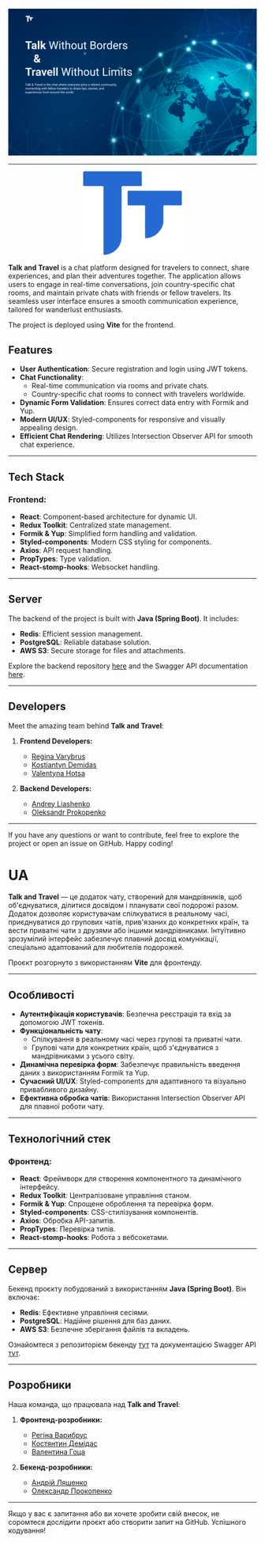 ![Main Page Screenshot](public/og-image.png)

---

<div align="center">
  <img src="public/logo.png" alt="Talk and Travel Logo" width="200">
</div>


**Talk and Travel** is a chat platform designed for travelers to connect, share
experiences, and plan their adventures together. The application allows users to
engage in real-time conversations, join country-specific chat rooms, and
maintain private chats with friends or fellow travelers. Its seamless user
interface ensures a smooth communication experience, tailored for wanderlust
enthusiasts.

The project is deployed using **Vite** for the frontend.


## Features

- **User Authentication**: Secure registration and login using JWT tokens.
- **Chat Functionality**:
  - Real-time communication via rooms and private chats.
  - Country-specific chat rooms to connect with travelers worldwide.
- **Dynamic Form Validation**: Ensures correct data entry with Formik and Yup.
- **Modern UI/UX**: Styled-components for responsive and visually appealing
  design.
- **Efficient Chat Rendering**: Utilizes Intersection Observer API for smooth
  chat experience.

---

## Tech Stack

### Frontend:

- **React**: Component-based architecture for dynamic UI.
- **Redux Toolkit**: Centralized state management.
- **Formik & Yup**: Simplified form handling and validation.
- **Styled-components**: Modern CSS styling for components.
- **Axios**: API request handling.
- **PropTypes**: Type validation.
- **React-stomp-hooks**: Websocket handling.

---

## Server

The backend of the project is built with **Java (Spring Boot)**. It includes:

- **Redis**: Efficient session management.
- **PostgreSQL**: Reliable database solution.
- **AWS S3**: Secure storage for files and attachments.

Explore the backend repository
[here](https://github.com/LiashenkoAndrey/talk-and-travel) and the Swagger API
documentation
[here](https://api.talk-and-travel.online/swagger-ui/index.html#/).

---

## Developers

Meet the amazing team behind **Talk and Travel**:

1. **Frontend Developers:**

   - [Regina Varybrus](https://github.com/ReginaVarybrus)
   - [Kostiantyn Demidas](https://github.com/doxliydriw)
   - [Valentyna Hotsa](https://github.com/ValentinaHotsa)

2. **Backend Developers:**

   - [Andrey Liashenko](https://github.com/LiashenkoAndrey)
   - [Oleksandr Prokopenko](https://github.com/OleksandrProkopenkoDev)

---

If you have any questions or want to contribute, feel free to explore the
project or open an issue on GitHub. Happy coding!

# UA

**Talk and Travel** — це додаток чату, створений для мандрівників, щоб
об'єднуватися, ділитися досвідом і планувати свої подорожі разом. Додаток
дозволяє користувачам спілкуватися в реальному часі, приєднуватися до групових
чатів, прив'язаних до конкретних країн, та вести приватні чати з друзями або
іншими мандрівниками. Інтуїтивно зрозумілий інтерфейс забезпечує плавний досвід
комунікації, спеціально адаптований для любителів подорожей.

Проєкт розгорнуто з використанням **Vite** для фронтенду.

---

## Особливості

- **Аутентифікація користувачів**: Безпечна реєстрація та вхід за допомогою JWT
  токенів.
- **Функціональність чату**:
  - Спілкування в реальному часі через групові та приватні чати.
  - Групові чати для конкретних країн, щоб з'єднуватися з мандрівниками з усього
    світу.
- **Динамічна перевірка форм**: Забезпечує правильність введення даних з
  використанням Formik та Yup.
- **Сучасний UI/UX**: Styled-components для адаптивного та візуально
  привабливого дизайну.
- **Ефективна обробка чатів**: Використання Intersection Observer API для
  плавної роботи чату.

---

## Технологічний стек

### Фронтенд:

- **React**: Фреймворк для створення компонентного та динамічного інтерфейсу.
- **Redux Toolkit**: Централізоване управління станом.
- **Formik & Yup**: Спрощене оброблення та перевірка форм.
- **Styled-components**: CSS-стилізування компонентів.
- **Axios**: Обробка API-запитів.
- **PropTypes**: Перевірка типів.
- **React-stomp-hooks**: Робота з вебсокетами.

---

## Сервер

Бекенд проєкту побудований з використанням **Java (Spring Boot)**. Він включає:

- **Redis**: Ефективне управління сесіями.
- **PostgreSQL**: Надійне рішення для баз даних.
- **AWS S3**: Безпечне зберігання файлів та вкладень.

Ознайомтеся з репозиторієм бекенду
[тут](https://github.com/LiashenkoAndrey/talk-and-travel) та документацією
Swagger API [тут](https://api.talk-and-travel.online/swagger-ui/index.html#/).

---

## Розробники

Наша команда, що працювала над **Talk and Travel**:

1. **Фронтенд-розробники:**

   - [Регіна Варибрус](https://github.com/ReginaVarybrus)
   - [Костянтин Демідас](https://github.com/doxliydriw)
   - [Валентина Гоца](https://github.com/ValentinaHotsa)

2. **Бекенд-розробники:**

   - [Андрій Ляшенко](https://github.com/LiashenkoAndrey)
   - [Олександр Прокопенко](https://github.com/OleksandrProkopenkoDev)

---

Якщо у вас є запитання або ви хочете зробити свій внесок, не соромтеся дослідити
проєкт або створити запит на GitHub. Успішного кодування!
